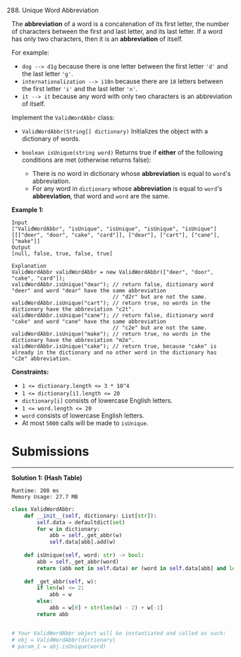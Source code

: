 288. Unique Word Abbreviation

The **abbreviation** of a word is a concatenation of its first letter, the number of characters between the first and last letter, and its last letter. If a word has only two characters, then it is an **abbreviation** of itself.

For example:

* `dog --> d1g` because there is one letter between the first letter `'d'` and the last letter `'g'`.
* `internationalization --> i18n` because there are `18` letters between the first letter `'i'` and the last letter `'n'`.
* `it --> it` because any word with only two characters is an abbreviation of itself.

Implement the `ValidWordAbbr` class:

* `ValidWordAbbr(String[] dictionary)` Initializes the object with a dictionary of words.
* `boolean isUnique(string word)` Returns true if **either** of the following conditions are met (otherwise returns false):

    * There is no word in dictionary whose **abbreviation** is equal to `word`'s abbreviation.
    * For any word in `dictionary` whose **abbreviation** is equal to `word`'s **abbreviation**, that word and `word` are the same.
 

**Example 1:**
```
Input
["ValidWordAbbr", "isUnique", "isUnique", "isUnique", "isUnique"]
[[["deer", "door", "cake", "card"]], ["dear"], ["cart"], ["cane"], ["make"]]
Output
[null, false, true, false, true]

Explanation
ValidWordAbbr validWordAbbr = new ValidWordAbbr(["deer", "door", "cake", "card"]);
validWordAbbr.isUnique("dear"); // return false, dictionary word "deer" and word "dear" have the same abbreviation
                                // "d2r" but are not the same.
validWordAbbr.isUnique("cart"); // return true, no words in the dictionary have the abbreviation "c2t".
validWordAbbr.isUnique("cane"); // return false, dictionary word "cake" and word "cane" have the same abbreviation 
                                // "c2e" but are not the same.
validWordAbbr.isUnique("make"); // return true, no words in the dictionary have the abbreviation "m2e".
validWordAbbr.isUnique("cake"); // return true, because "cake" is already in the dictionary and no other word in the dictionary has "c2e" abbreviation.
```

**Constraints:**

* `1 <= dictionary.length <= 3 * 10^4`
* `1 <= dictionary[i].length <= 20`
* `dictionary[i]` consists of lowercase English letters.
* `1 <= word.length <= 20`
* `word` consists of lowercase English letters.
* At most ``5000`` calls will be made to `isUnique`.

# Submissions
---
**Solution 1: (Hash Table)**
```
Runtime: 208 ms
Memory Usage: 27.7 MB
```
```python
class ValidWordAbbr:
    def __init__(self, dictionary: List[str]):
        self.data = defaultdict(set)
        for w in dictionary:
            abb = self._get_abbr(w)
            self.data[abb].add(w)
    
    def isUnique(self, word: str) -> bool:
        abb = self._get_abbr(word)
        return (abb not in self.data) or (word in self.data[abb] and len(self.data[abb]) == 1)
    
    def _get_abbr(self, w):
        if len(w) <= 2:
            abb = w
        else:
            abb = w[0] + str(len(w) - 2) + w[-1]
        return abb


# Your ValidWordAbbr object will be instantiated and called as such:
# obj = ValidWordAbbr(dictionary)
# param_1 = obj.isUnique(word)
```